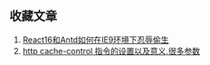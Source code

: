 ## 收藏文章
1. [React16和Antd如何在IE9环境下忍辱偷生](https://blog.csdn.net/napoleonxxx/article/details/80426678)
2. [http cache-control 指令的设置以及意义,很多参数](https://blog.csdn.net/cominglately/article/details/77685214)